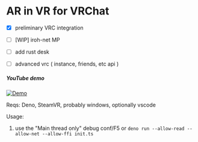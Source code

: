 # AR in VR for VRChat

- [x] preliminary VRC integration
- [ ] [WIP] iroh-net MP 
- [ ] add rust desk
- [ ] advanced vrc ( instance, friends, etc api )


##### YouTube demo
[![Demo](https://img.youtube.com/vi/2hV8siAFJfI/0.jpg)](https://www.youtube.com/watch?v=2hV8siAFJfI)

Reqs: Deno, SteamVR, probably windows, optionally vscode

Usage: 
1. use the "Main thread only" debug conf/F5 or `deno run --allow-read --allow-net --allow-ffi init.ts`
